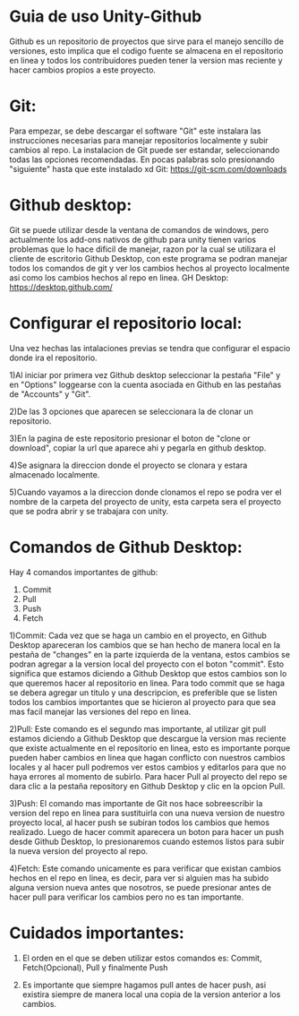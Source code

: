 # Guia de uso Unity-Github

Github es un repositorio de proyectos que sirve para el manejo sencillo de versiones, esto implica que el codigo fuente se almacena en el repositorio en linea y todos los contribuidores pueden tener la version mas reciente y hacer cambios propios a este proyecto.

# Git:
Para empezar, se debe descargar el software "Git" este instalara las instrucciones necesarias para manejar repositorios localmente y subir cambios al repo. La instalacion de Git puede ser estandar, seleccionando todas las opciones recomendadas. En pocas palabras solo presionando "siguiente" hasta que este instalado xd
Git: https://git-scm.com/downloads

# Github desktop:
Git se puede utilizar desde la ventana de comandos de windows, pero actualmente los add-ons nativos de github para unity tienen varios problemas que lo hace dificil de manejar, razon por la cual se utilizara el cliente de escritorio Github Desktop, con este programa se podran manejar todos los comandos de git y ver los cambios hechos al proyecto localmente asi como los cambios hechos al repo en linea.
GH Desktop: https://desktop.github.com/

# Configurar el repositorio local:
Una vez hechas las intalaciones previas se tendra que configurar el espacio donde ira el repositorio.

1)Al iniciar por primera vez Github desktop seleccionar la pestaña "File" y en "Options" loggearse con la cuenta asociada en Github en las pestañas de "Accounts" y "Git".

2)De las 3 opciones que aparecen se seleccionara la de clonar un repositorio.

3)En la pagina de este repositorio presionar el boton de "clone or download", copiar la url que aparece ahi y pegarla en github desktop.

4)Se asignara la direccion donde el proyecto se clonara y estara almacenado localmente.

5)Cuando vayamos a la direccion donde clonamos el repo se podra ver el nombre de la carpeta del proyecto de unity, esta carpeta sera el proyecto que se podra abrir y se trabajara con unity.

# Comandos de Github Desktop:
Hay 4 comandos importantes de github:

1) Commit
2) Pull
3) Push
4) Fetch

1)Commit: Cada vez que se haga un cambio en el proyecto, en Github Desktop apareceran los cambios que se han hecho de manera local en la pestaña de "changes" en la parte izquierda de la ventana, estos cambios se podran agregar a la version local del proyecto con el boton "commit". Esto significa que estamos diciendo a Github Desktop que estos cambios son lo que queremos hacer al repositorio en linea.
Para todo commit que se haga se debera agregar un titulo y una descripcion, es preferible que se listen todos los cambios importantes que se hicieron al proyecto para que sea mas facil manejar las versiones del repo en linea.

2)Pull: Este comando es el segundo mas importante, al utilizar git pull estamos diciendo a Github Desktop que descargue la version mas reciente que existe actualmente en el repositorio en linea, esto es importante porque pueden haber cambios en linea que hagan conflicto con nuestros cambios locales y al hacer pull podremos ver estos cambios y editarlos para que no haya errores al momento de subirlo. Para hacer Pull al proyecto del repo se dara clic a la pestaña repository en Github Desktop y clic en la opcion Pull.

3)Push: El comando mas importante de Git nos hace sobreescribir la version del repo en linea para sustituirla con una nueva version de nuestro proyecto local, al hacer push se subiran todos los cambios que hemos realizado. Luego de hacer commit aparecera un boton para hacer un push desde Github Desktop, lo presionaremos cuando estemos listos para subir la nueva version del proyecto al repo.

4)Fetch: Este comando unicamente es para verificar que existan cambios hechos en el repo en linea, es decir, para ver si alguien mas ha subido alguna version nueva antes que nosotros, se puede presionar antes de hacer pull para verificar los cambios pero no es tan importante.

# Cuidados importantes:

1) El orden en el que se deben utilizar estos comandos es: Commit, Fetch(Opcional), Pull y finalmente Push

2) Es importante que siempre hagamos pull antes de hacer push, asi existira siempre de manera local una copia de la version anterior a los cambios.



